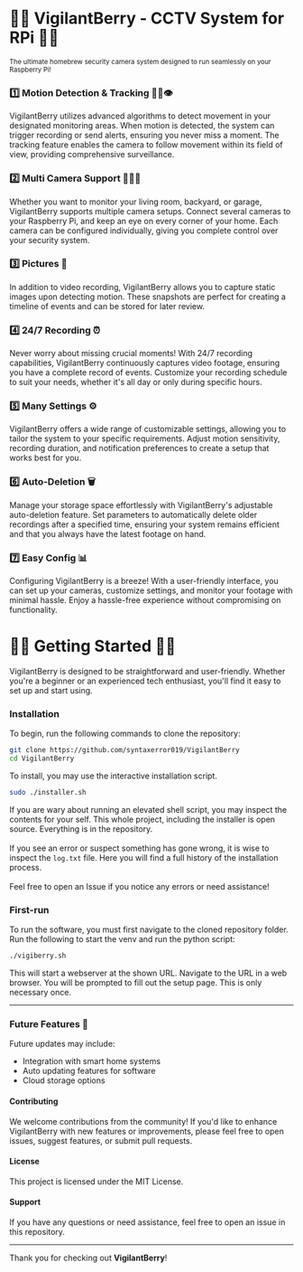 # 🎉🎉 VigilantBerry - CCTV System for RPi 🎉🎉
<sup>The ultimate homebrew security camera system designed to run seamlessly on your Raspberry Pi!</sup>


### 1️⃣ Motion Detection & Tracking 🚶‍♂️👁️
VigilantBerry utilizes advanced algorithms to detect movement in your designated monitoring areas. When motion is detected, the system can trigger recording or send alerts, ensuring you never miss a moment. The tracking feature enables the camera to follow movement within its field of view, providing comprehensive surveillance.

### 2️⃣ Multi Camera Support 🎥🎥🎥
Whether you want to monitor your living room, backyard, or garage, VigilantBerry supports multiple camera setups. Connect several cameras to your Raspberry Pi, and keep an eye on every corner of your home. Each camera can be configured individually, giving you complete control over your security system.

### 3️⃣ Pictures 📸
In addition to video recording, VigilantBerry allows you to capture static images upon detecting motion. These snapshots are perfect for creating a timeline of events and can be stored for later review.

### 4️⃣ 24/7 Recording ⏰
Never worry about missing crucial moments! With 24/7 recording capabilities, VigilantBerry continuously captures video footage, ensuring you have a complete record of events. Customize your recording schedule to suit your needs, whether it's all day or only during specific hours.

### 5️⃣ Many Settings ⚙️
VigilantBerry offers a wide range of customizable settings, allowing you to tailor the system to your specific requirements. Adjust motion sensitivity, recording duration, and notification preferences to create a setup that works best for you.

### 6️⃣ Auto-Deletion 🗑️
Manage your storage space effortlessly with VigilantBerry's adjustable auto-deletion feature. Set parameters to automatically delete older recordings after a specified time, ensuring your system remains efficient and that you always have the latest footage on hand.

### 7️⃣ Easy Config 📊
Configuring VigilantBerry is a breeze! With a user-friendly interface, you can set up your cameras, customize settings, and monitor your footage with minimal hassle. Enjoy a hassle-free experience without compromising on functionality.

# 🚀🚀 Getting Started 🚀🚀

VigilantBerry is designed to be straightforward and user-friendly. Whether you're a beginner or an experienced tech enthusiast, you'll find it easy to set up and start using.

### Installation
To begin, run the following commands to clone the repository:
```bash
git clone https://github.com/syntaxerror019/VigilantBerry
cd VigilantBerry
```

To install, you may use the interactive installation script.
```bash
sudo ./installer.sh
```
If you are wary about running an elevated shell script, you may inspect the contents for your self.
This whole project, including the installer is open source. Everything is in the repository.
<br><br>
If you see an error or suspect something has gone wrong, it is wise to inspect the `log.txt` file.
Here you will find a full history of the installation process.
<br>
<br>
Feel free to open an Issue if you notice any errors or need assistance!

### First-run
To run the software, you must first navigate to the cloned repository folder.
Run the following to start the venv and run the python script:
```bash
./vigiberry.sh
```
This will start a webserver at the shown URL. Navigate to the URL in a web browser.
You will be prompted to fill out the setup page. This is only necessary once.

---  

### Future Features 🌈
Future updates may include:
- Integration with smart home systems
- Auto updating features for software
- Cloud storage options

#### Contributing
We welcome contributions from the community! If you'd like to enhance VigilantBerry with new features or improvements, please feel free to open issues, suggest features, or submit pull requests.

#### License
This project is licensed under the MIT License.

#### Support
If you have any questions or need assistance, feel free to open an issue in this repository.

---

Thank you for checking out **VigilantBerry**!
